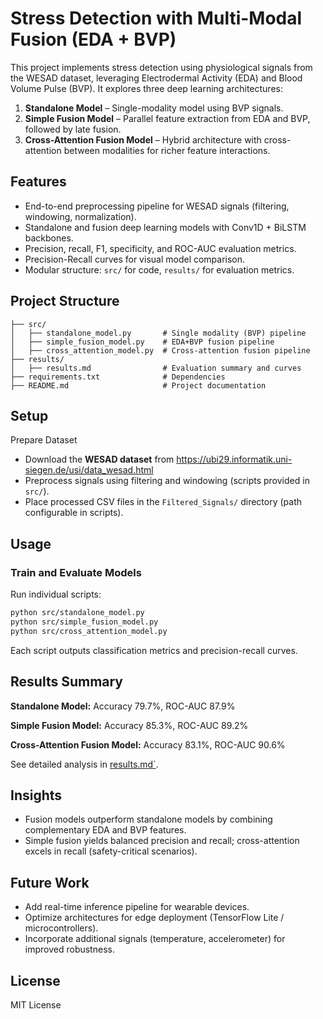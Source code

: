 # Stress Detection with Multi-Modal Fusion (EDA + BVP)

This project implements stress detection using physiological signals from the WESAD dataset, leveraging Electrodermal Activity (EDA) and Blood Volume Pulse (BVP). It explores three deep learning architectures:

1. **Standalone Model** – Single-modality model using BVP signals.
2. **Simple Fusion Model** – Parallel feature extraction from EDA and BVP, followed by late fusion.
3. **Cross-Attention Fusion Model** – Hybrid architecture with cross-attention between modalities for richer feature interactions.

## Features

* End-to-end preprocessing pipeline for WESAD signals (filtering, windowing, normalization).
* Standalone and fusion deep learning models with Conv1D + BiLSTM backbones.
* Precision, recall, F1, specificity, and ROC-AUC evaluation metrics.
* Precision-Recall curves for visual model comparison.
* Modular structure: `src/` for code, `results/` for evaluation metrics.

## Project Structure

```
├── src/
│   ├── standalone_model.py       # Single modality (BVP) pipeline
│   ├── simple_fusion_model.py    # EDA+BVP fusion pipeline
│   ├── cross_attention_model.py  # Cross-attention fusion pipeline
├── results/
│   ├── results.md                # Evaluation summary and curves
├── requirements.txt              # Dependencies
├── README.md                     # Project documentation
```

## Setup

 Prepare Dataset

* Download the **WESAD dataset** from https://ubi29.informatik.uni-siegen.de/usi/data_wesad.html
* Preprocess signals using filtering and windowing (scripts provided in `src/`).
* Place processed CSV files in the `Filtered_Signals/` directory (path configurable in scripts).

## Usage

### Train and Evaluate Models

Run individual scripts:

```bash
python src/standalone_model.py
python src/simple_fusion_model.py
python src/cross_attention_model.py
```

Each script outputs classification metrics and precision-recall curves.

## Results Summary

**Standalone Model:** Accuracy 79.7%, ROC-AUC 87.9%

**Simple Fusion Model:** Accuracy 85.3%, ROC-AUC 89.2%

**Cross-Attention Fusion Model:** Accuracy 83.1%, ROC-AUC 90.6%

See detailed analysis in [results.md`](results/results.md).

## Insights

* Fusion models outperform standalone models by combining complementary EDA and BVP features.
* Simple fusion yields balanced precision and recall; cross-attention excels in recall (safety-critical scenarios).

## Future Work

* Add real-time inference pipeline for wearable devices.
* Optimize architectures for edge deployment (TensorFlow Lite / microcontrollers).
* Incorporate additional signals (temperature, accelerometer) for improved robustness.

## License

MIT License

